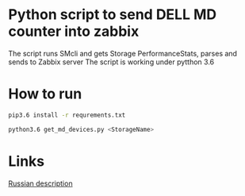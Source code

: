 # Python script to send DELL MD counter into zabbix

The script runs SMcli and gets Storage PerformanceStats, parses and sends to Zabbix server
The script is working under pytthon 3.6

# How to run
```bash
pip3.6 install -r requrements.txt

python3.6 get_md_devices.py <StorageName>
```

# Links
[ Russian description ]( https://otus.ru/nest/post/13/ )

